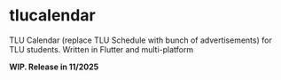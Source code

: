 # tlucalendar

TLU Calendar (replace TLU Schedule with bunch of advertisements) for TLU students. Written in Flutter and multi-platform

**WIP. Release in 11/2025**
